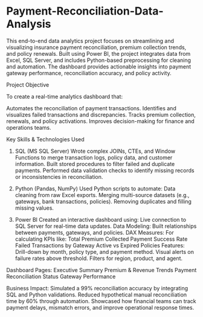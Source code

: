 # Payment-Reconciliation-Data-Analysis

This end-to-end data analytics project focuses on streamlining and visualizing insurance payment reconciliation, premium collection trends, and policy renewals. Built using Power BI, the project integrates data from Excel, SQL Server, and includes Python-based preprocessing for cleaning and automation. The dashboard provides actionable insights into payment gateway performance, reconciliation accuracy, and policy activity.

Project Objective

To create a real-time analytics dashboard that:

Automates the reconciliation of payment transactions.
Identifies and visualizes failed transactions and discrepancies.
Tracks premium collection, renewals, and policy activations.
Improves decision-making for finance and operations teams.

Key Skills & Technologies Used

1. SQL (MS SQL Server)
Wrote complex JOINs, CTEs, and Window Functions to merge transaction logs, policy data, and customer information.
Built stored procedures to filter failed and duplicate payments.
Performed data validation checks to identify missing records or inconsistencies in reconciliation.

2. Python (Pandas, NumPy)
Used Python scripts to automate:
Data cleaning from raw Excel exports.
Merging multi-source datasets (e.g., gateways, bank transactions, policies).
Removing duplicates and filling missing values.

3. Power BI
Created an interactive dashboard using:
Live connection to SQL Server for real-time data updates.
Data Modeling: Built relationships between payments, gateways, and policies.
DAX Measures: For calculating KPIs like:
Total Premium Collected
Payment Success Rate
Failed Transactions by Gateway
Active vs Expired Policies
Features:
Drill-down by month, policy type, and payment method.
Visual alerts on failure rates above threshold.
Filters for region, product, and agent.

Dashboard Pages:
Executive Summary
Premium & Revenue Trends
Payment Reconciliation Status
Gateway Performance

Business Impact:
Simulated a 99% reconciliation accuracy by integrating SQL and Python validations.
Reduced hypothetical manual reconciliation time by 60% through automation.
Showcased how financial teams can track payment delays, mismatch errors, and improve operational response times.


